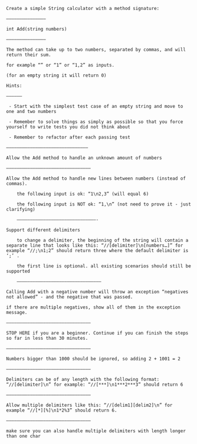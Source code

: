     Create a simple String calculator with a method signature:

    ———————————————

    int Add(string numbers)

    ———————————————

    The method can take up to two numbers, separated by commas, and will return their sum. 

    for example “” or “1” or “1,2” as inputs.

    (for an empty string it will return 0) 

    Hints:

    ——————

     - Start with the simplest test case of an empty string and move to one and two numbers

     - Remember to solve things as simply as possible so that you force yourself to write tests you did not think about

     - Remember to refactor after each passing test

    ———————————————————————————————

    Allow the Add method to handle an unknown amount of numbers

    ————————————————————————————————

    Allow the Add method to handle new lines between numbers (instead of commas).

        the following input is ok: “1\n2,3” (will equal 6)

        the following input is NOT ok: “1,\n” (not need to prove it - just clarifying)

        ——————————————————————————————-

    Support different delimiters

        to change a delimiter, the beginning of the string will contain a separate line that looks like this: “//[delimiter]\n[numbers…]” for example “//;\n1;2” should return three where the default delimiter is ‘;’ .

        the first line is optional. all existing scenarios should still be supported

        ————————————————————————————————

    Calling Add with a negative number will throw an exception “negatives not allowed” - and the negative that was passed. 

    if there are multiple negatives, show all of them in the exception message.

    ————————————————————————————————

    STOP HERE if you are a beginner. Continue if you can finish the steps so far in less than 30 minutes.

    ————————————————————————————————

    Numbers bigger than 1000 should be ignored, so adding 2 + 1001 = 2

    ————————————————————————————————

    Delimiters can be of any length with the following format: “//[delimiter]\n” for example: “//[***]\n1***2***3” should return 6

    ————————————————————————————————

    Allow multiple delimiters like this: “//[delim1][delim2]\n” for example “//[*][%]\n1*2%3” should return 6.

    ————————————————————————————————

    make sure you can also handle multiple delimiters with length longer than one char
